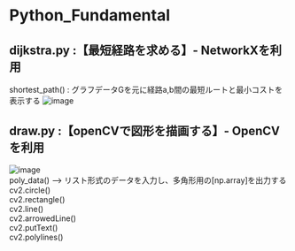 # Python_Fundamental

## dijkstra.py :【最短経路を求める】- NetworkXを利用 
  shortest_path() : グラフデータGを元に経路a,b間の最短ルートと最小コストを表示する 
  ![image](https://user-images.githubusercontent.com/95124230/147343372-77eece2d-beb1-4607-8a2a-7ac59ac3fac4.png)


## draw.py :【openCVで図形を描画する】- OpenCVを利用 
![image](https://user-images.githubusercontent.com/50083409/146893646-da26fd74-8b95-4b38-bdc1-c43fa2885f3f.png)  
  poly_data() --> リスト形式のデータを入力し、多角形用の[np.array]を出力する  
  cv2.circle()  
  cv2.rectangle()  
  cv2.line()  
  cv2.arrowedLine()  
  cv2.putText()  
  cv2.polylines()  
